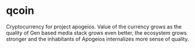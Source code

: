 # qcoin
Cryptocurrency for project apogeios. Value of the currency grows as the quality of Gen based media stack grows even better, the ecosystem grows stronger and the inhabitants of Apogeios internalizes more sense of quality.
